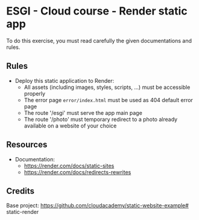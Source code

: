 # ESGI - Cloud course - Render static app

To do this exercise, you must read carefully the given documentations and rules.

## Rules

- Deploy this static application to Render:
    - All assets (including images, styles, scripts, ...) must be accessible properly
    - The error page `error/index.html` must be used as 404 default error page
    - The route '/esgi' must serve the app main page
    - The route '/photo' must temporary redirect to a photo already available on a website of your choice

## Resources

- Documentation:
    - https://render.com/docs/static-sites
    - https://render.com/docs/redirects-rewrites

## Credits

Base project: https://github.com/cloudacademy/static-website-example# static-render
